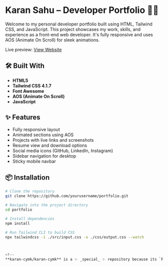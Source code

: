 # Karan Sahu – Developer Portfolio 👨‍💻

Welcome to my personal developer portfolio built using HTML, Tailwind CSS, and JavaScript.
This project showcases my work, skills, and experience as a front-end web developer.
It's fully responsive and uses AOS (Animate On Scroll) for sleek animations. 

Live preview: [View Website](karan-sahu.netlify.app)


## 🛠️ Built With

- **HTML5**
- **Tailwind CSS 4.1.7**
- **Font Awesome**
- **AOS (Animate On Scroll)**
- **JavaScript**

## ✨ Features

- Fully responsive layout
- Animated sections using AOS
- Projects with live links and screenshots
- Resume view and download options
- Social media icons (GitHub, LinkedIn, Instagram)
- Sidebar navigation for desktop
- Sticky mobile navbar

## 📦 Installation

```bash
# Clone the repository
git clone https://github.com/yourusername/portfolio.git

# Navigate into the project directory
cd portfolio

# Install dependencies
npm install

# Run Tailwind CLI to build CSS
npx tailwindcss -i ./src/input.css -o ./css/output.css --watch



<!--
**karan-cymk/karan-cymk** is a ✨ _special_ ✨ repository because its `README.md` (this file) appears on your GitHub profile.

